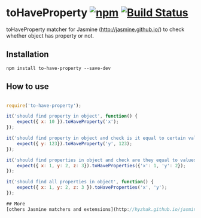 # toHaveProperty [![npm](https://img.shields.io/npm/v/to-have-property.svg)](https://www.npmjs.com/package/to-have-property) [![Build Status](https://travis-ci.org/hyzhak/to-have-property.svg?branch=master)](https://travis-ci.org/hyzhak/to-have-property)

toHaveProperty matcher for Jasmine (http://jasmine.github.io/) to check whether object has property or not.

## Installation

```
npm install to-have-property --save-dev
```

## How to use

```javascript

require('to-have-property');

it('should find property in object', function() {
    expect({ x: 10 }).toHaveProperty('x');
});

it('should find property in object and check is it equal to certain value', function() {
    expect({ y: 123}).toHaveProperty('y', 123);
});

it('should find properties in object and check are they equal to values', function() {
	expect({ x: 1, y: 2, z: 3}).toHaveProperties({'x': 1, 'y': 2});
});

it('should find all properties in object', function() {
    expect({ x: 1, y: 2, z: 3 }).toHaveProperties('x', 'y');
});

## More
[others Jasmine matchers and extensions](http://hyzhak.github.io/jasmine-extensions/)


```
